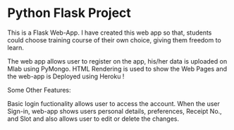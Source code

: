 # Python Flask Project 

This is a Flask Web-App. 
I have created this web app so that, students could choose training course of their own choice, giving them freedom to learn.

The web app allows user to register on the app, his/her data is uploaded on Mlab using PyMongo. HTML Rendering is used to show the Web Pages and the web-app is Deployed using Heroku !

Some Other Features:

Basic login fuctionality allows user to access the account. 
When the user Sign-in, web-app shows users personal details, preferences, Receipt No., and Slot and also 
allows user to edit or delete the changes. 


